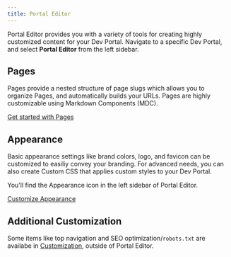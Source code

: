 ```yaml
---
title: Portal Editor
---
```


Portal Editor provides you with a variety of tools for creating highly customized content for your Dev Portal. Navigate to a specific Dev Portal, and select **Portal Editor** from the left sidebar.

## Pages

Pages provide a nested structure of page slugs which allows you to organize Pages, and automatically builds your URLs. Pages are highly customizable using Markdown Components (MDC). 

[Get started with Pages](/dev-portal/portals/customization/custom-pages)

## Appearance

Basic appearance settings like brand colors, logo, and favicon can be customized to easiliy convey your branding. For advanced needs, you can also create Custom CSS that applies custom styles to your Dev Portal.

You'll find the Appearance icon in the left sidebar of Portal Editor.

[Customize Appearance](/dev-portal/portals/appearance)

## Additional Customization

Some items like top navigation and SEO optimization/`robots.txt` are availabe in [Customization](/dev-portal/portals/customization), outside of Portal Editor.